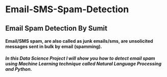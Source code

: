 # Email-SMS-Spam-Detection


## Email Spam Detection By Sumit
#### Email/SMS spam, are also called as junk emails/sms, are unsolicited messages sent in bulk by email (spamming).

##### In this Data Science Project I will show you how to detect email spam using Machine Learning technique called Natural Language Processing and Python.
